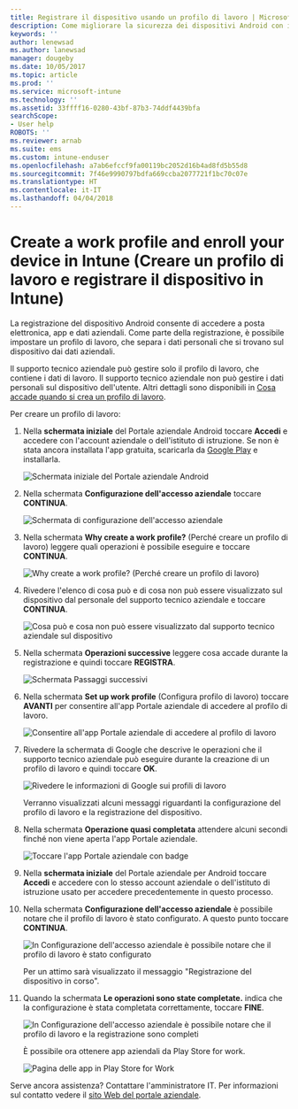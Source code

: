 ```yaml
---
title: Registrare il dispositivo usando un profilo di lavoro | Microsoft Docs
description: Come migliorare la sicurezza dei dispositivi Android con i profili di lavoro.
keywords: ''
author: lenewsad
ms.author: lanewsad
manager: dougeby
ms.date: 10/05/2017
ms.topic: article
ms.prod: ''
ms.service: microsoft-intune
ms.technology: ''
ms.assetid: 33ffff16-0280-43bf-87b3-74ddf4439bfa
searchScope:
- User help
ROBOTS: ''
ms.reviewer: arnab
ms.suite: ems
ms.custom: intune-enduser
ms.openlocfilehash: a7ab6efccf9fa00119bc2052d16b4ad8fd5b55d8
ms.sourcegitcommit: 7f46e9990797bdfa669ccba2077721f1bc70c07e
ms.translationtype: HT
ms.contentlocale: it-IT
ms.lasthandoff: 04/04/2018
---
```

# <a name="create-a-work-profile-and-enroll-your-device-in-intune"></a>Create a work profile and enroll your device in Intune (Creare un profilo di lavoro e registrare il dispositivo in Intune)

La registrazione del dispositivo Android consente di accedere a posta elettronica, app e dati aziendali. Come parte della registrazione, è possibile impostare un profilo di lavoro, che separa i dati personali che si trovano sul dispositivo dai dati aziendali.

Il supporto tecnico aziendale può gestire solo il profilo di lavoro, che contiene i dati di lavoro. Il supporto tecnico aziendale non può gestire i dati personali sul dispositivo dell'utente. Altri dettagli sono disponibili in [Cosa accade quando si crea un profilo di lavoro](what-happens-when-you-create-a-work-profile-android.md).

Per creare un profilo di lavoro:

1.  Nella **schermata iniziale** del Portale aziendale Android toccare **Accedi** e accedere con l'account aziendale o dell'istituto di istruzione. Se non è stata ancora installata l'app gratuita, scaricarla da [Google Play](http://play.google.com/store/apps/details?id=com.microsoft.windowsintune.companyportal) e installarla.

    ![Schermata iniziale del Portale aziendale Android](./media/and-enroll-0-welcome-screen.png)

2. Nella schermata **Configurazione dell'accesso aziendale** toccare **CONTINUA**.

    ![Schermata di configurazione dell'accesso aziendale](/intune/media/android_cp_enroll_01_1709_new.png)

3.  Nella schermata **Why create a work profile?** (Perché creare un profilo di lavoro) leggere quali operazioni è possibile eseguire e toccare **CONTINUA**.

    ![Why create a work profile? (Perché creare un profilo di lavoro)](./media/andr-afw-why-create-a-work-profile.png)

4.  Rivedere l'elenco di cosa può e di cosa non può essere visualizzato sul dispositivo dal personale del supporto tecnico aziendale e toccare **CONTINUA**.

    ![Cosa può e cosa non può essere visualizzato dal supporto tecnico aziendale sul dispositivo](/intune/media/android_cp_enroll_02_after_1710.png)

5.  Nella schermata **Operazioni successive** leggere cosa accade durante la registrazione e quindi toccare **REGISTRA**.

    ![Schermata Passaggi successivi](/intune/media/android_work_cp_enroll_03_after_1710.png)

6. Nella schermata **Set up work profile** (Configura profilo di lavoro) toccare **AVANTI** per consentire all'app Portale aziendale di accedere al profilo di lavoro.

    ![Consentire all'app Portale aziendale di accedere al profilo di lavoro](./media/andr-afw-tap-next-to-set-up-work-profile.png)

7. Rivedere la schermata di Google che descrive le operazioni che il supporto tecnico aziendale può eseguire durante la creazione di un profilo di lavoro e quindi toccare **OK**.

    ![Rivedere le informazioni di Google sui profili di lavoro](./media/andr-afw-google-screen-what-it-can-do.png)

    Verranno visualizzati alcuni messaggi riguardanti la configurazione del profilo di lavoro e la registrazione del dispositivo.

8. Nella schermata **Operazione quasi completata** attendere alcuni secondi finché non viene aperta l'app Portale aziendale.

    ![Toccare l'app Portale aziendale con badge](./media/andr-afw-tap-work-badged-company-portal-icon2.png)

9. Nella **schermata iniziale** del Portale aziendale per Android toccare **Accedi** e accedere con lo stesso account aziendale o dell'istituto di istruzione usato per accedere precedentemente in questo processo.

10. Nella schermata **Configurazione dell'accesso aziendale** è possibile notare che il profilo di lavoro è stato configurato. A questo punto toccare **CONTINUA**.

    ![In Configurazione dell'accesso aziendale è possibile notare che il profilo di lavoro è stato configurato](./media/andr-afw-work-profile-now-set-up.png)

    Per un attimo sarà visualizzato il messaggio "Registrazione del dispositivo in corso".

11. Quando la schermata **Le operazioni sono state completate.** indica che la configurazione è stata completata correttamente, toccare **FINE**.

    ![In Configurazione dell'accesso aziendale è possibile notare che il profilo di lavoro e la registrazione sono completi](/intune/media/android_work_cp_enroll_04_after_1710.png)

    È possibile ora ottenere app aziendali da Play Store for work.

    ![Pagina delle app in Play Store for Work](./media/andr-afw-tap-work-play-store-icon.png)

Serve ancora assistenza? Contattare l'amministratore IT. Per informazioni sul contatto vedere il [sito Web del portale aziendale](https://portal.manage.microsoft.com#HelpDeskDialog).
